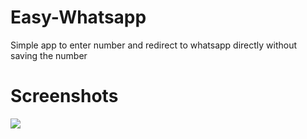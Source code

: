 # Easy-Whatsapp
Simple app to enter number and redirect to whatsapp directly without saving the number
# Screenshots
![](https://github.com/yashas-hm/Easy-Whatsapp/images/1.png)
